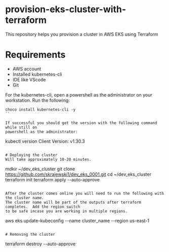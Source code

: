 # provision-eks-cluster-with-terraform
This repository helps you provision a cluster in AWS EKS using Terraform

# Requirements
- AWS account
- Installed kubernetes-cli 
- IDE like VScode
- Git

For the kubernetes-cli, open a powershell as the administrator on your workstation.
Run the following:

```
choco install kubernetes-cli -y
``

If successful you should get the version with the following command while still on
powershell as the administrator:

```
 kubectl version
 Client Version: v1.30.3
 ```

# Deploying the cluster
Will take approximately 10-20 minutes.

```
mdkir ~/dev_eks_cluster
git clone https://github.com/skrajewski1/dev_eks_0001.git
cd ~/dev_eks_cluster
terraform init
terraform apply --auto-approve
```

After the cluster comes online you will need to run the following with the cluster name.
The cluster name will be part of the outputs after terraform completes.  Add the region switch
to be safe incase you are working in multiple regions.

```
aws eks update-kubeconfig --name cluster_name --region us-east-1
```

# Removing the cluster

```
terraform destroy --auto-approve
```

